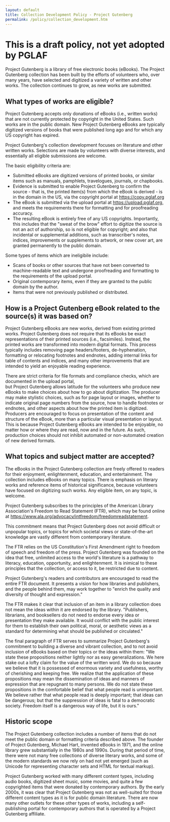 ```yaml
---
layout: default
title: Collection Development Policy - Project Gutenberg
permalink: /policy/collection_development.htm
---
```


# This is a draft policy, not yet adopted by PGLAF

Project Gutenberg is a library of free electronic books (eBooks).
The Project Gutenberg collection has been built by the efforts of volunteers who, 
over many years, have selected and digitized a variety of written and other works. The
collection continues to grow, as new works are submitted.

## What types of works are eligible?

Project Gutenberg accepts only donations of eBooks (i.e., written works) that are not 
currently protected by copyright in the United States. Such works are in the public domain.
New Project Gutenberg eBooks are typically digitized versions of books that were published
long ago and for which any US copyright has expired.

Project Gutenberg's collection development focuses on literature and other written works. 
Selections are made by volunteers with diverse interests, and essentially all eligible
submissions are welcome.

The basic eligibility criteria are:
- Submitted eBooks are digitized versions of printed books, or similar items such as manuals,
pamphlets, travelogues, journals, or chapbooks.
- Evidence is submitted to enable Project Gutenberg to confirm the source - that is, the 
printed item(s) from which the eBook is derived - is in the 
domain in the US, 
via the copyright portal at https://copy.pglaf.org
- The eBook is submitted via the upload portal at https://upload.pglaf.org, and meets the 
requirements there for formatting and for proofreading accuracy.
- The resulting eBook is entirely free of any US copyrights. Importantly, this includes
that the "sweat of the brow" effort to digitize the source is not an act of authorship, so
is not eligible for copyright; and also that incidental or supplemental additions, such 
as transcriber's notes, indices, improvements or supplements to artwork, or new cover art,
are granted permanently to the public domain.

Some types of items which are ineligibile include:
- Scans of books or other sources that have not been converted to machine-readable text and
undergone proofreading and formatting to the requirements of the upload portal.
- Original contemporary items, even if they are granted to the public domain by the author.
- Items that were not previously published or distributed.

## How is a Project Gutenberg eBook related to the source(s) it was based on?

Project Gutenberg eBooks are new works, derived from existing printed works. Project Gutenberg does not 
require that its eBooks be exact representations of their printed sources (i.e., facsimiles). Instead,
the printed works are transformed into modern digital formats. This process typically includes
removing page headers/footers, de-hyphenation, formatting or relocating footnotes and endnotes, 
adding internal links for table of contents and indices, and many other improvements that are
intended to yield an enjoyable reading experience.

There are strict criteria for file formats and compliance checks, which are documented in the upload portal,  
but Project Gutenberg allows latitude for the volunteers who produce new eBooks to make choices about
how to go about digitization. The producer may make stylistic choices, such
as for page layout or images, whether to indicate original page numbers from the source, how to handle
footnotes or endnotes, and other aspects about how the printed item is digitized. Producers are 
encouraged to focus on presentation of the content and structure of the eBook, more than a particular
visual presentation or layout. This is because Project Gutenberg eBooks are intended to be enjoyable, no
matter how or where they are read, now and in the future. As such, production choices should not 
inhibit automated or non-automated creation of new derived formats.

## What topics and subject matter are accepted?

The eBooks in the Project Gutenberg collection are freely offered to readers for their enjoyment, enlightenment,
education, and entertainment. The collection includes eBooks on many topics. There is emphasis on
literary works and reference items of historical significance, because volunteers have focused
on digitizing such works. Any eligible item, on any topic, is welcome.

Project Gutenberg subscribes to the principles of the American Library Association's
Freedom to Read Statement (FTR), which may be found online at https://www.ala.org/advocacy/intfreedom/freedomreadstatement.

This commitment means that Project Gutenberg does not avoid difficult or unpopular topics, or topics 
for which societal views or state-of-the-art knowledge are vastly different from contemporary literature.

The FTR relies on the US Constitution's First Amendment right to freedom of speech and freedom of the press. 
Project Gutenberg was founded on the idea that free, unlimited access to the world's literature is a
pathway to literacy, education, opportunity, and enlightenment. It is inimical to these principles that the collection,
or access to it, be restricted due to content.

Project Gutenberg's readers and contributors are encouraged to read the entire FTR document. It presents
a vision for how libraries and publishers, and the people behind them, may work together to "enrich
the quality and diversity of thought and expression." 

The FTR makes it clear that inclusion of an item in a library collection does not mean the ideas within
it are endorsed by the library. "Publishers, librarians, and booksellers do not need to endorse every idea or presentation they make available. It would conflict with the public interest for them to establish their own political, moral, or aesthetic views as a standard for determining what should be published or circulated."

The final paragraph of FTR serves to summarize Project Gutenberg's commitment to building a diverse and vibrant
collection, and to not avoid inclusion of eBooks based on their topics or the ideas within them:
"We state these propositions neither lightly nor as easy generalizations. We here stake out a lofty claim for the value of the written word. We do so because we believe that it is possessed of enormous variety and usefulness, worthy of cherishing and keeping free. We realize that the application of these propositions may mean the dissemination of ideas and manners of expression that are repugnant to many persons. We do not state these propositions in the comfortable belief that what people read is unimportant. We believe rather that what people read is deeply important; that ideas can be dangerous; but that the suppression of ideas is fatal to a democratic society. Freedom itself is a dangerous way of life, but it is ours."


## Historic scope

The Project Gutenberg collection includes a number of items that do not meet the public domain or formatting criteria described above.
The founder of Project Gutenberg, Michael Hart, invented eBooks in 1971, and the online library grew substantially
in the 1980s and 1990s. During that period of time, there were not many free collections of diverse literary works, and some of
the modern standards we now rely on had not yet emerged (such as Unicode for representing character sets and HTML
for textual markup).

Project Gutenberg worked with many different content types, including audio books, digitized sheet music, some
movies, and quite a few copyrighted items that were donated by contemporary authors. By the early 2000s, it was
clear that Project Gutenberg was not as well-suited for those different content types as it is for public
domain literature. There are now many other outlets for these other types of works, including a self-publishing portal 
for contemporary authors that is operated by a Project Gutenberg affiliate.
